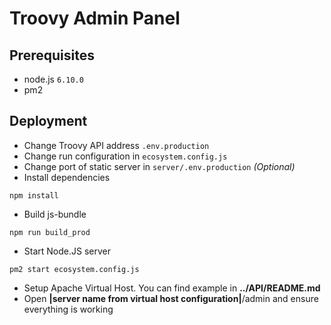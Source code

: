 # Troovy Admin Panel #

## Prerequisites ##
- node.js `6.10.0`
- pm2

## Deployment ##

- Change Troovy API address `.env.production`
- Change run configuration in `ecosystem.config.js`
- Change port of static server in `server/.env.production` *(Optional)*
- Install dependencies
```
npm install
```
- Build js-bundle
```
npm run build_prod
```
- Start Node.JS server
```
pm2 start ecosystem.config.js
```
- Setup Apache Virtual Host. You can find example in **../API/README.md**
- Open  **|server name from virtual host configuration|**/admin and ensure everything is working